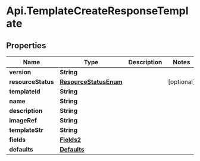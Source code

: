 # Api.TemplateCreateResponseTemplate

## Properties

Name | Type | Description | Notes
------------ | ------------- | ------------- | -------------
**version** | **String** |  | 
**resourceStatus** | [**ResourceStatusEnum**](ResourceStatusEnum.md) |  | [optional] 
**templateId** | **String** |  | 
**name** | **String** |  | 
**description** | **String** |  | 
**imageRef** | **String** |  | 
**templateStr** | **String** |  | 
**fields** | [**Fields2**](Fields2.md) |  | 
**defaults** | [**Defaults**](Defaults.md) |  | 


